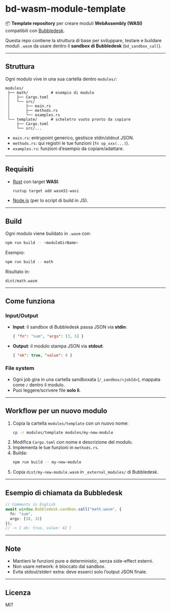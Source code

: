 # bd-wasm-module-template

📦 **Template repository** per creare moduli **WebAssembly (WASI)** compatibili con [Bubbledesk](https://bubbledesk.app).

Questa repo contiene la struttura di base per sviluppare, testare e buildare moduli `.wasm` da usare dentro il **sandbox di Bubbledesk** (`bd_sandbox_call`).

---

## Struttura

Ogni modulo vive in una sua cartella dentro `modules/`:

```
modules/
 ├── math/          # esempio di modulo
 │   ├── Cargo.toml
 │   └── src/
 │       ├── main.rs
 │       ├── methods.rs
 │       └── examples.rs
 └── template/      # scheletro vuoto pronto da copiare
     ├── Cargo.toml
     └── src/...
```

- `main.rs`: entrypoint generico, gestisce stdin/stdout JSON.  
- `methods.rs`: qui registri le tue funzioni (`fn op_xxx(...)`).  
- `examples.rs`: funzioni d’esempio da copiare/adattare.  

---

## Requisiti

- [Rust](https://www.rust-lang.org/) con target **WASI**:
  ```bash
  rustup target add wasm32-wasi
  ```
- [Node.js](https://nodejs.org/) (per lo script di build in JS).

---

## Build

Ogni modulo viene buildato in `.wasm` con:

```bash
npm run build -- <moduleDirName>
```

Esempio:

```bash
npm run build -- math
```

Risultato in:

```
dist/math.wasm
```

---

## Come funziona

### Input/Output

- **Input**: il sandbox di Bubbledesk passa JSON via **stdin**:
  ```json
  { "fn": "sum", "args": [3, 5] }
  ```
- **Output**: il modulo stampa JSON via **stdout**:
  ```json
  { "ok": true, "value": 8 }
  ```

### File system

- Ogni job gira in una cartella sandboxata (`/_sandbox/<jobId>`), mappata come `/` dentro il modulo.  
- Puoi leggere/scrivere file **solo lì**.

---

## Workflow per un nuovo modulo

1. Copia la cartella `modules/template` con un nuovo nome:
   ```bash
   cp -r modules/template modules/my-new-module
   ```
2. Modifica `Cargo.toml` con nome e descrizione del modulo.
3. Implementa le tue funzioni in `methods.rs`.
4. Builda:
   ```bash
   npm run build -- my-new-module
   ```
5. Copia `dist/my-new-module.wasm` in `_external_modules/` di Bubbledesk.

---

## Esempio di chiamata da Bubbledesk

```ts
// Comments in English
await window.Bubbledesk.sandbox.call("math.wasm", {
  fn: "sum",
  args: [10, 32]
});
// -> { ok: true, value: 42 }
```

---

## Note

- Mantieni le funzioni pure e deterministic, senza side-effect esterni.
- Non usare network: è bloccato dal sandbox.
- Evita stdout/stderr extra: deve esserci solo l’output JSON finale.

---

## Licenza

MIT
